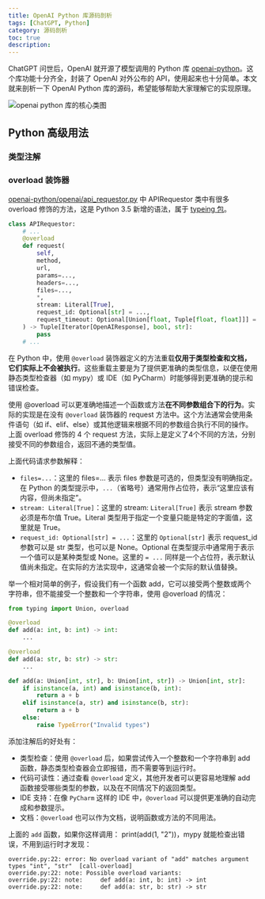 ```yaml
---
title: OpenAI Python 库源码剖析
tags: [ChatGPT, Python]
category: 源码剖析
toc: true
description: 
---
```


ChatGPT 问世后，OpenAI 就开源了模型调用的 Python 库 [openai-python](https://github.com/openai/openai-python)。这个库功能十分齐全，封装了 OpenAI 对外公布的 API，使用起来也十分简单。本文就来剖析一下 OpenAI Python 库的源码，希望能够帮助大家理解它的实现原理。

![openai python 库的核心类图](https://slefboot-1251736664.cos.ap-beijing.myqcloud.com/20230829_openai_python_source_classes_core.png)

<!-- more -->


## Python 高级用法


### 类型注解


### overload 装饰器

[openai-python/openai/api_requestor.py](https://github.com/openai/openai-python/blob/main/openai/api_requestor.py#L221) 中 APIRequestor 类中有很多 overload 修饰的方法，这是 Python 3.5 新增的语法，属于 [typeing 包](https://docs.python.org/3/library/typing.html#typing.overload)。

```python
class APIRequestor:
    # ...
    @overload
    def request(
        self,
        method,
        url,
        params=...,
        headers=...,
        files=...,
        *,
        stream: Literal[True],
        request_id: Optional[str] = ...,
        request_timeout: Optional[Union[float, Tuple[float, float]]] = ...,
    ) -> Tuple[Iterator[OpenAIResponse], bool, str]:
        pass 
    # ...
```

在 Python 中，使用 `@overload` 装饰器定义的方法重载**仅用于类型检查和文档，它们实际上不会被执行**。这些重载主要是为了提供更准确的类型信息，以便在使用静态类型检查器（如 mypy）或 IDE（如 PyCharm）时能够得到更准确的提示和错误检查。

使用 @overload 可以更准确地描述一个函数或方法**在不同参数组合下的行为**。实际的实现是在没有 `@overload` 装饰器的 request 方法中。这个方法通常会使用条件语句（如 if、elif、else）或其他逻辑来根据不同的参数组合执行不同的操作。上面 overload 修饰的 4 个 request 方法，实际上是定义了4个不同的方法，分别接受不同的参数组合，返回不通的类型值。

上面代码请求参数解释：

- `files=...`：这里的 files=... 表示 files 参数是可选的，但类型没有明确指定。在 Python 的类型提示中，`...`（省略号）通常用作占位符，表示“这里应该有内容，但尚未指定”。
- `stream: Literal[True]`：这里的 stream: `Literal[True]` 表示 stream 参数必须是布尔值 True。Literal 类型用于指定一个变量只能是特定的字面值，这里就是 True。
- `request_id: Optional[str] = ...`：这里的 `Optional[str]` 表示 request_id 参数可以是 str 类型，也可以是 None。Optional 在类型提示中通常用于表示一个值可以是某种类型或 None。这里的 `= ...` 同样是一个占位符，表示默认值尚未指定。在实际的方法实现中，这通常会被一个实际的默认值替换。

举一个相对简单的例子，假设我们有一个函数 add，它可以接受两个整数或两个字符串，但不能接受一个整数和一个字符串，使用 @overload 的情况：

```python
from typing import Union, overload

@overload
def add(a: int, b: int) -> int:
    ...

@overload
def add(a: str, b: str) -> str:
    ...

def add(a: Union[int, str], b: Union[int, str]) -> Union[int, str]:
    if isinstance(a, int) and isinstance(b, int):
        return a + b
    elif isinstance(a, str) and isinstance(b, str):
        return a + b
    else:
        raise TypeError("Invalid types")
```

添加注解后的好处有：

- 类型检查：使用 `@overload` 后，如果尝试传入一个整数和一个字符串到 add 函数，静态类型检查器会立即报错，而不需要等到运行时。
- 代码可读性：通过查看 `@overload` 定义，其他开发者可以更容易地理解 add 函数接受哪些类型的参数，以及在不同情况下的返回类型。
- IDE 支持：在像 `PyCharm` 这样的 IDE 中，`@overload` 可以提供更准确的自动完成和参数提示。
- 文档：`@overload` 也可以作为文档，说明函数或方法的不同用法。

上面的 `add` 函数，如果你这样调用： print(add(1, "2"))，mypy 就能检查出错误，不用到运行时才发现：

```shell
override.py:22: error: No overload variant of "add" matches argument types "int", "str"  [call-overload]
override.py:22: note: Possible overload variants:
override.py:22: note:     def add(a: int, b: int) -> int
override.py:22: note:     def add(a: str, b: str) -> str
```

